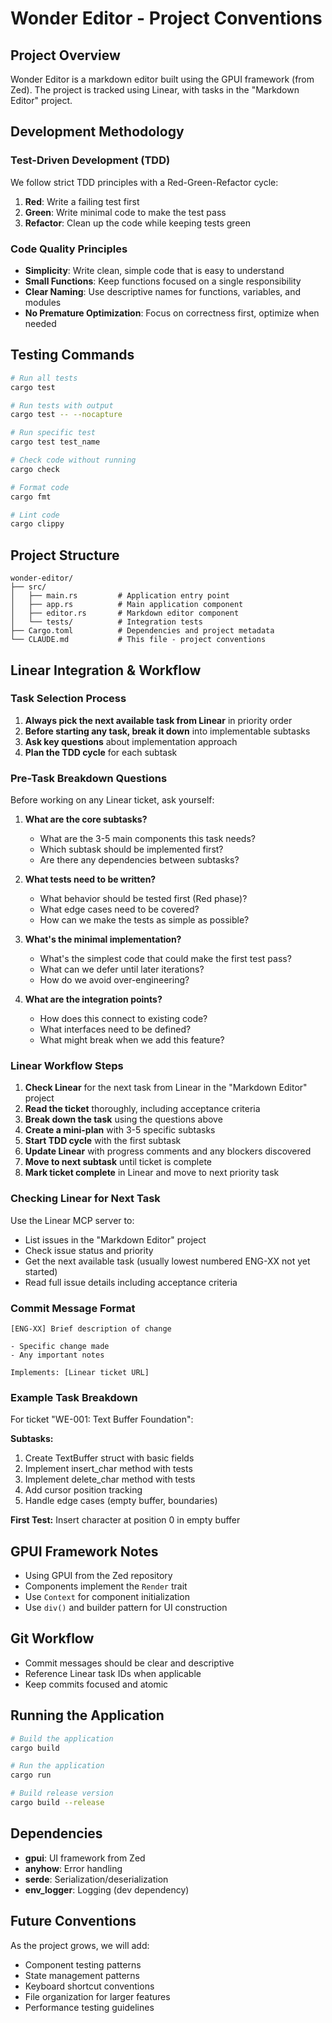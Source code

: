 # Wonder Editor - Project Conventions

## Project Overview
Wonder Editor is a markdown editor built using the GPUI framework (from Zed). The project is tracked using Linear, with tasks in the "Markdown Editor" project.

## Development Methodology

### Test-Driven Development (TDD)
We follow strict TDD principles with a Red-Green-Refactor cycle:

1. **Red**: Write a failing test first
2. **Green**: Write minimal code to make the test pass
3. **Refactor**: Clean up the code while keeping tests green

### Code Quality Principles
- **Simplicity**: Write clean, simple code that is easy to understand
- **Small Functions**: Keep functions focused on a single responsibility
- **Clear Naming**: Use descriptive names for functions, variables, and modules
- **No Premature Optimization**: Focus on correctness first, optimize when needed

## Testing Commands
```bash
# Run all tests
cargo test

# Run tests with output
cargo test -- --nocapture

# Run specific test
cargo test test_name

# Check code without running
cargo check

# Format code
cargo fmt

# Lint code
cargo clippy
```

## Project Structure
```
wonder-editor/
├── src/
│   ├── main.rs         # Application entry point
│   ├── app.rs          # Main application component
│   ├── editor.rs       # Markdown editor component
│   └── tests/          # Integration tests
├── Cargo.toml          # Dependencies and project metadata
└── CLAUDE.md           # This file - project conventions
```

## Linear Integration & Workflow

### Task Selection Process
1. **Always pick the next available task from Linear** in priority order
2. **Before starting any task, break it down** into implementable subtasks
3. **Ask key questions** about implementation approach
4. **Plan the TDD cycle** for each subtask

### Pre-Task Breakdown Questions
Before working on any Linear ticket, ask yourself:

1. **What are the core subtasks?**
   - What are the 3-5 main components this task needs?
   - Which subtask should be implemented first?
   - Are there any dependencies between subtasks?

2. **What tests need to be written?**
   - What behavior should be tested first (Red phase)?
   - What edge cases need to be covered?
   - How can we make the tests as simple as possible?

3. **What's the minimal implementation?**
   - What's the simplest code that could make the first test pass?
   - What can we defer until later iterations?
   - How do we avoid over-engineering?

4. **What are the integration points?**
   - How does this connect to existing code?
   - What interfaces need to be defined?
   - What might break when we add this feature?

### Linear Workflow Steps
1. **Check Linear** for the next task from Linear in the "Markdown Editor" project
2. **Read the ticket** thoroughly, including acceptance criteria
3. **Break down the task** using the questions above
4. **Create a mini-plan** with 3-5 specific subtasks
5. **Start TDD cycle** with the first subtask
6. **Update Linear** with progress comments and any blockers discovered
7. **Move to next subtask** until ticket is complete
8. **Mark ticket complete** in Linear and move to next priority task

### Checking Linear for Next Task
Use the Linear MCP server to:
- List issues in the "Markdown Editor" project
- Check issue status and priority
- Get the next available task (usually lowest numbered ENG-XX not yet started)
- Read full issue details including acceptance criteria

### Commit Message Format
```
[ENG-XX] Brief description of change

- Specific change made
- Any important notes

Implements: [Linear ticket URL]
```

### Example Task Breakdown
For ticket "WE-001: Text Buffer Foundation":

**Subtasks:**
1. Create TextBuffer struct with basic fields
2. Implement insert_char method with tests
3. Implement delete_char method with tests  
4. Add cursor position tracking
5. Handle edge cases (empty buffer, boundaries)

**First Test:** Insert character at position 0 in empty buffer

## GPUI Framework Notes
- Using GPUI from the Zed repository
- Components implement the `Render` trait
- Use `Context` for component initialization
- Use `div()` and builder pattern for UI construction

## Git Workflow
- Commit messages should be clear and descriptive
- Reference Linear task IDs when applicable
- Keep commits focused and atomic

## Running the Application
```bash
# Build the application
cargo build

# Run the application
cargo run

# Build release version
cargo build --release
```

## Dependencies
- **gpui**: UI framework from Zed
- **anyhow**: Error handling
- **serde**: Serialization/deserialization
- **env_logger**: Logging (dev dependency)

## Future Conventions
As the project grows, we will add:
- Component testing patterns
- State management patterns
- Keyboard shortcut conventions
- File organization for larger features
- Performance testing guidelines